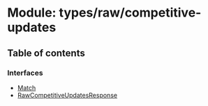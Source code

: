 # Module: types/raw/competitive-updates

## Table of contents

### Interfaces

- [Match](../interfaces/types_raw_competitive_updates.Match.md)
- [RawCompetitiveUpdatesResponse](../interfaces/types_raw_competitive_updates.RawCompetitiveUpdatesResponse.md)
